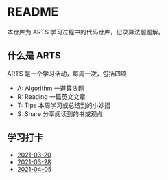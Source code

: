 # README
本仓库为 ARTS 学习过程中的代码仓库，记录算法题题解。

## 什么是 ARTS
ARTS 是一个学习活动，每周一次，包括四项
- A: Algorithm 一道算法题
- R: Reading 一篇英文文章
- T: Tips 本周学习或总结到的小妙招
- S: Share 分享阅读到的书或观点

## 学习打卡
- [2021-03-20](https://xiaozongyang.github.io/2021/03/28/arts-20210320/)
- [2021-03-28](https://xiaozongyang.github.io/2021/03/28/arts-20210328/)
- [2021-04-05](https://xiaozongyang.github.io/2021/04/05/arts-20210405/)
